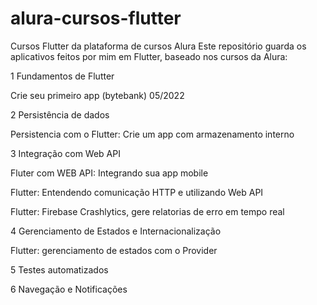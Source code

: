 # alura-cursos-flutter
Cursos Flutter da plataforma de cursos Alura
Este repositório guarda os aplicativos feitos por mim em Flutter, baseado nos cursos da Alura:

1 Fundamentos de Flutter
  
Crie seu primeiro app (bytebank) 05/2022

2 Persistência de dados

Persistencia com o Flutter: Crie um app com armazenamento interno

3 Integração com Web API

Fluter com WEB API: Integrando sua app mobile

Flutter: Entendendo comunicação HTTP e utilizando Web API

Flutter: Firebase Crashlytics, gere relatorias de erro em tempo real

4 Gerenciamento de Estados e Internacionalização

Flutter: gerenciamento de estados com o Provider

5 Testes automatizados

6 Navegação e Notificações
